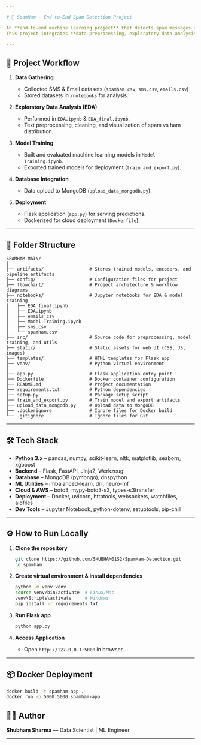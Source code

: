 ```yaml
---

# 📧 SpamHam - End-to-End Spam Detection Project

An **end-to-end machine learning project** that detects spam messages and emails, starting from **data gathering** to **model deployment**.
This project integrates **data preprocessing, exploratory data analysis (EDA), model training, export, database integration, and deployment** using Flask and Docker.

---
```


## 🚀 Project Workflow

1. **Data Gathering**

   * Collected SMS & Email datasets (`spamham.csv`, `sms.csv`, `emails.csv`)
   * Stored datasets in `/notebooks` for analysis.

2. **Exploratory Data Analysis (EDA)**

   * Performed in `EDA.ipynb` & `EDA_final.ipynb`.
   * Text preprocessing, cleaning, and visualization of spam vs ham distribution.

3. **Model Training**

   * Built and evaluated machine learning models in `Model Training.ipynb`.
   * Exported trained models for deployment (`train_and_export.py`).

4. **Database Integration**

   * Data upload to MongoDB (`upload_data_mongodb.py`).

5. **Deployment**

   * Flask application (`app.py`) for serving predictions.
   * Dockerized for cloud deployment (`Dockerfile`).

---

## 📂 Folder Structure

```
SPAMHAM-MAIN/
│
├── artifacts/                 # Stores trained models, encoders, and pipeline artifacts
├── config/                    # Configuration files for project
├── flowchart/                 # Project architecture & workflow diagrams
├── notebooks/                 # Jupyter notebooks for EDA & model training
│   ├── EDA_final.ipynb
│   ├── EDA.ipynb
│   ├── emails.csv
│   ├── Model Training.ipynb
│   ├── sms.csv
│   └── spamham.csv
├── src/                       # Source code for preprocessing, model training, and utils
├── static/                    # Static assets for web UI (CSS, JS, images)
├── templates/                 # HTML templates for Flask app
├── venv/                      # Python virtual environment
│
├── app.py                     # Flask application entry point
├── Dockerfile                 # Docker container configuration
├── README.md                  # Project documentation
├── requirements.txt           # Python dependencies
├── setup.py                   # Package setup script
├── train_and_export.py        # Train model and export artifacts
├── upload_data_mongodb.py     # Upload data to MongoDB
├── .dockerignore              # Ignore files for Docker build
└── .gitignore                 # Ignore files for Git
```
---

## 🛠️ Tech Stack

* **Python 3.x** – pandas, numpy, scikit-learn, nltk, matplotlib, seaborn, xgboost
* **Backend** – Flask, FastAPI, Jinja2, Werkzeug
* **Database** – MongoDB (pymongo), dnspython
* **ML Utilities** – imbalanced-learn, dill, neuro-mf
* **Cloud & AWS** – boto3, mypy-boto3-s3, types-s3transfer
* **Deployment** – Docker, uvicorn, httptools, websockets, watchfiles, aiofiles
* **Dev Tools** – Jupyter Notebook, python-dotenv, setuptools, pip-chill

---


## ⚙️ How to Run Locally

1. **Clone the repository**

   ```bash
   git clone https://github.com/SHUBHAM01S2/SpamHam-Detection.git
   cd spamham
   ```

2. **Create virtual environment & install dependencies**

   ```bash
   python -m venv venv
   source venv/bin/activate  # Linux/Mac
   venv\Scripts\activate     # Windows
   pip install -r requirements.txt
   ```

3. **Run Flask app**

   ```bash
   python app.py
   ```

4. **Access Application**

   * Open `http://127.0.0.1:5000` in browser.

---

## 📦 Docker Deployment

```bash
docker build -t spamham-app .
docker run -p 5000:5000 spamham-app
```

## 🧑‍💻 Author

**Shubham Sharma** — Data Scientist | ML Engineer

---
